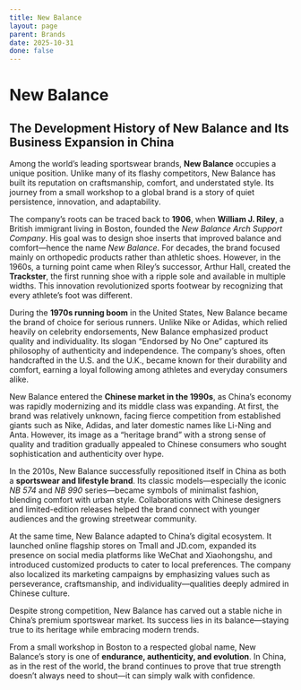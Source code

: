 ```yaml
---
title: New Balance
layout: page
parent: Brands
date: 2025-10-31
done: false
---
```


# New Balance

## The Development History of New Balance and Its Business Expansion in China

Among the world’s leading sportswear brands, **New Balance** occupies a unique position. Unlike many of its flashy competitors, New Balance has built its reputation on craftsmanship, comfort, and understated style. Its journey from a small workshop to a global brand is a story of quiet persistence, innovation, and adaptability.

The company’s roots can be traced back to **1906**, when **William J. Riley**, a British immigrant living in Boston, founded the _New Balance Arch Support Company_. His goal was to design shoe inserts that improved balance and comfort—hence the name _New Balance_. For decades, the brand focused mainly on orthopedic products rather than athletic shoes. However, in the 1960s, a turning point came when Riley’s successor, Arthur Hall, created the **Trackster**, the first running shoe with a ripple sole and available in multiple widths. This innovation revolutionized sports footwear by recognizing that every athlete’s foot was different.

During the **1970s running boom** in the United States, New Balance became the brand of choice for serious runners. Unlike Nike or Adidas, which relied heavily on celebrity endorsements, New Balance emphasized product quality and individuality. Its slogan “Endorsed by No One” captured its philosophy of authenticity and independence. The company’s shoes, often handcrafted in the U.S. and the U.K., became known for their durability and comfort, earning a loyal following among athletes and everyday consumers alike.

New Balance entered the **Chinese market in the 1990s**, as China’s economy was rapidly modernizing and its middle class was expanding. At first, the brand was relatively unknown, facing fierce competition from established giants such as Nike, Adidas, and later domestic names like Li-Ning and Anta. However, its image as a “heritage brand” with a strong sense of quality and tradition gradually appealed to Chinese consumers who sought sophistication and authenticity over hype.

In the 2010s, New Balance successfully repositioned itself in China as both a **sportswear and lifestyle brand**. Its classic models—especially the iconic _NB 574_ and _NB 990_ series—became symbols of minimalist fashion, blending comfort with urban style. Collaborations with Chinese designers and limited-edition releases helped the brand connect with younger audiences and the growing streetwear community.

At the same time, New Balance adapted to China’s digital ecosystem. It launched online flagship stores on Tmall and JD.com, expanded its presence on social media platforms like WeChat and Xiaohongshu, and introduced customized products to cater to local preferences. The company also localized its marketing campaigns by emphasizing values such as perseverance, craftsmanship, and individuality—qualities deeply admired in Chinese culture.

Despite strong competition, New Balance has carved out a stable niche in China’s premium sportswear market. Its success lies in its balance—staying true to its heritage while embracing modern trends.

From a small workshop in Boston to a respected global name, New Balance’s story is one of **endurance, authenticity, and evolution**. In China, as in the rest of the world, the brand continues to prove that true strength doesn’t always need to shout—it can simply walk with confidence.